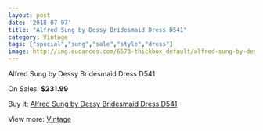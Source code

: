 ```yaml
---
layout: post
date: '2018-07-07'
title: "Alfred Sung by Dessy Bridesmaid Dress D541"
category: Vintage
tags: ["special","sung","sale","style","dress"]
image: http://img.eudances.com/6573-thickbox_default/alfred-sung-by-dessy-bridesmaid-dress-d541.jpg
---
```

Alfred Sung by Dessy Bridesmaid Dress D541

On Sales: **$231.99**
<a href="https://www.eudances.com/en/vintage/2410-alfred-sung-by-dessy-bridesmaid-dress-d541.html"><amp-img layout="responsive" width="600" height="600" src="//img.eudances.com/6573-thickbox_default/alfred-sung-by-dessy-bridesmaid-dress-d541.jpg" alt="Alfred Sung by Dessy Bridesmaid Dress D541 0" /></a>
<a href="https://www.eudances.com/en/vintage/2410-alfred-sung-by-dessy-bridesmaid-dress-d541.html"><amp-img layout="responsive" width="600" height="600" src="//img.eudances.com/6574-thickbox_default/alfred-sung-by-dessy-bridesmaid-dress-d541.jpg" alt="Alfred Sung by Dessy Bridesmaid Dress D541 1" /></a>

Buy it: [Alfred Sung by Dessy Bridesmaid Dress D541](https://www.eudances.com/en/vintage/2410-alfred-sung-by-dessy-bridesmaid-dress-d541.html "Alfred Sung by Dessy Bridesmaid Dress D541")

View more: [Vintage](https://www.eudances.com/en/29-vintage "Vintage")